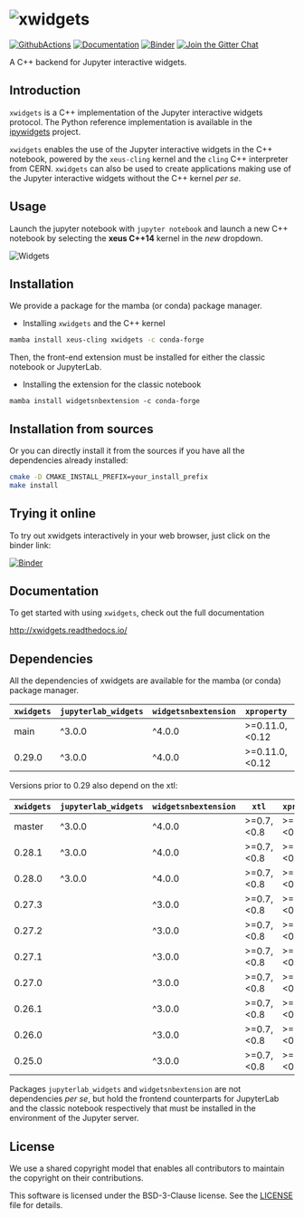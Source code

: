 # ![xwidgets](docs/source/xwidgets.svg)

[![GithubActions](https://github.com/jupyter-xeus/xwidgets/actions/workflows/main.yml/badge.svg)](https://github.com/jupyter-xeus/xwidgets/actions/workflows/main.yml)
[![Documentation](http://readthedocs.org/projects/xwidgets/badge/?version=latest)](https://xwidgets.readthedocs.io/en/latest/?badge=latest)
[![Binder](https://img.shields.io/badge/launch-binder-brightgreen.svg)](https://mybinder.org/v2/gh/jupyter-xeus/xwidgets/stable?filepath=notebooks/xwidgets.ipynb)
[![Join the Gitter Chat](https://badges.gitter.im/Join%20Chat.svg)](https://gitter.im/QuantStack/Lobby?utm_source=badge&utm_medium=badge&utm_campaign=pr-badge&utm_content=badge)

A C++ backend for Jupyter interactive widgets.

## Introduction

`xwidgets` is a C++ implementation of the Jupyter interactive widgets protocol.
The Python reference implementation is available in the
[ipywidgets](https://github.com/jupyter-widgets/ipywidgets) project.

`xwidgets` enables the use of the Jupyter interactive widgets in the C++
notebook, powered by the `xeus-cling` kernel and the `cling` C++ interpreter
from CERN. `xwidgets` can also be used to create applications making use of the
Jupyter interactive widgets without the C++ kernel *per se*.

## Usage

Launch the jupyter notebook with `jupyter notebook` and launch a new C++
notebook by selecting the **xeus C++14** kernel in the *new* dropdown.

![Widgets](widgets.gif)

## Installation

We provide a package for the mamba (or conda) package manager.

- Installing `xwidgets` and the C++ kernel

```bash
mamba install xeus-cling xwidgets -c conda-forge
```

Then, the front-end extension must be installed for either the classic notebook
or JupyterLab.

- Installing the extension for the classic notebook

```
mamba install widgetsnbextension -c conda-forge
```

## Installation from sources

Or you can directly install it from the sources if you have all the
dependencies already installed:

```bash
cmake -D CMAKE_INSTALL_PREFIX=your_install_prefix
make install
```

## Trying it online

To try out xwidgets interactively in your web browser, just click on the binder
link:

[![Binder](binder-logo.svg)](https://mybinder.org/v2/gh/jupyter-xeus/xwidgets/stable?filepath=notebooks/xwidgets.ipynb)

## Documentation

To get started with using `xwidgets`, check out the full documentation

http://xwidgets.readthedocs.io/

## Dependencies

All the dependencies of xwidgets are available for the mamba (or conda) package manager.

| `xwidgets` | `jupyterlab_widgets` | `widgetsnbextension` | `xproperty`    | `xeus`         | `nlohmann_json` |
|------------|----------------------|----------------------|----------------|----------------|-----------------|
|  main      | ^3.0.0               | ^4.0.0               | >=0.11.0,<0.12 | >=5.0,<6.0     | >=3.11.3,<3.12  |
|  0.29.0    | ^3.0.0               | ^4.0.0               | >=0.11.0,<0.12 | >=5.0,<6.0     | >=3.11.3,<3.12  |

Versions prior to 0.29 also depend on the xtl:

| `xwidgets` | `jupyterlab_widgets` | `widgetsnbextension` | `xtl`          | `xproperty`    | `xeus`         | `nlohmann_json` |
|------------|----------------------|----------------------|----------------|----------------|----------------|-----------------|
|  master    | ^3.0.0               | ^4.0.0               | >=0.7,<0.8     | >=0.11.0,<0.12 | >=3.2,<4.0     | >=3.9.1,<3.10   |
|  0.28.1    | ^3.0.0               | ^4.0.0               | >=0.7,<0.8     | >=0.11.0,<0.12 | >=3.2,<4.0     | >=3.9.1,<3.10   |
|  0.28.0    | ^3.0.0               | ^4.0.0               | >=0.7,<0.8     | >=0.11.0,<0.12 | >=3.0,<4.0     | >=3.9.1,<3.10   |
|  0.27.3    |                      | ^3.0.0               | >=0.7,<0.8     | >=0.11.0,<0.12 | >=3.0,<4.0     | >=3.9.1,<3.10   |
|  0.27.2    |                      | ^3.0.0               | >=0.7,<0.8     | >=0.11.0,<0.12 | >=3.0,<4.0     | >=3.9.1,<3.10   |
|  0.27.1    |                      | ^3.0.0               | >=0.7,<0.8     | >=0.11.0,<0.12 | >=3.0,<4.0     | >=3.9.1,<3.10   |
|  0.27.0    |                      | ^3.0.0               | >=0.7,<0.8     | >=0.11.0,<0.12 | >=3.0,<4.0     | >=3.9.1,<3.10   |
|  0.26.1    |                      | ^3.0.0               | >=0.7,<0.8     | >=0.11.0,<0.12 | >=2.0,<3.0     | >=3.9.1,<3.10   |
|  0.26.0    |                      | ^3.0.0               | >=0.7,<0.8     | >=0.11.0,<0.12 | >=2.0,<3.0     | >=3.9.1,<3.10   |
|  0.25.0    |                      | ^3.0.0               | >=0.7,<0.8     | >=0.11.0,<0.12 | >=1.0,<2.0     | >=3.6.1,<4.0    |

Packages `jupyterlab_widgets` and `widgetsnbextension` are not dependencies *per se*, but
hold the frontend counterparts for JupyterLab and the classic notebook respectively that must be installed
in the environment of the Jupyter server.

## License

We use a shared copyright model that enables all contributors to maintain the
copyright on their contributions.

This software is licensed under the BSD-3-Clause license.
See the [LICENSE](LICENSE) file for details.

